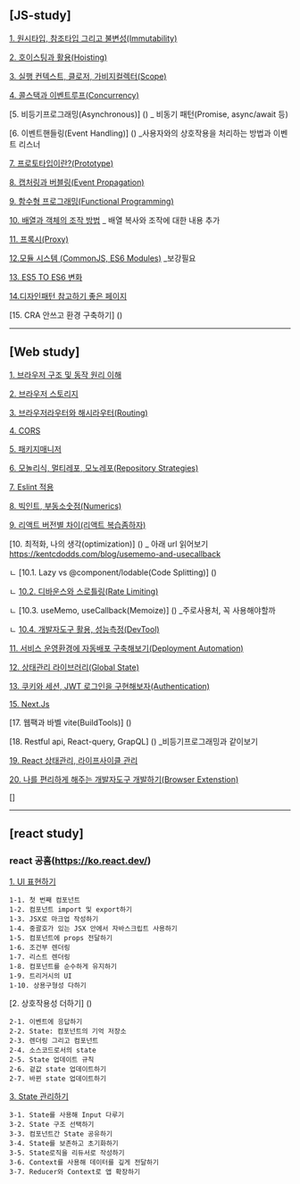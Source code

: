 ## [JS-study]

[1. 원시타입, 참조타입 그리고 불변성(Immutability)](./JS/Immutability.md)

[2. 호이스팅과 활용(Hoisting)](./JS/Hoisting.md)

[3. 실행 컨텍스트, 클로저, 가비지컬렉터(Scope)](./JS/Scope.md)

[4. 콜스택과 이벤트루프(Concurrency)](./JS/Concurrency.md)

[5. 비등기프로그래밍(Asynchronous)] () _ 비동기 패턴(Promise, async/await 등)

[6. 이벤트핸들링(Event Handling)] () _사용자와의 상호작용을 처리하는 방법과 이벤트 리스너

[7. 프로토타입이란?(Prototype)](./JS/Prototype.md)

[8. 캡처링과 버블링(Event Propagation)](./JS/EventPropagation.md)

[9. 함수형 프로그래밍(Functional Programming)](./JS/FP.md)

[10. 배열과 객체의 조작 방법](./JS/ArrayManipulate.md) _ 배열 복사와 조작에 대한 내용 추가

[11. 프록시(Proxy)](./JS/Proxy.md)

[12.모듈 시스템 (CommonJS, ES6 Modules)](./JS/ModuleSystem.md) _보강필요

[13. ES5 TO ES6 변화](./JS/ES5_TO_ES6.md)

[14.디자인패턴 참고하기 좋은 페이지](https://patterns-dev-kr.github.io/) 

[15. CRA 안쓰고 환경 구축하기] ()

---

## [Web study]
[1. 브라우저 구조 및 동작 원리 이해](./Web/Browser_Architecture_and_Functionality_Understanding.md)

[2. 브라우저 스토리지](./Web/BrowserStorage.md)

[3. 브라우저라우터와 해시라우터(Routing)](./Web/Routing.md)

[4. CORS](./Web/CORS.md.md)

[5. 패키지매니저](./Web/Package_Manager.md)

[6. 모놀리식, 멀티레포, 모노레포(Repository Strategies)](./Web/RepositoryStrategies.md)

[7. Eslint 적용](./Web/Eslint.md)

[8. 빅인트, 부동소숫점(Numerics)](./Web/Numerics.md)

[9. 리액트 버전별 차이(리액트 복습좀하자)](./Web/ReactVersion.md)

[10. 최적화, 나의 생각(optimization)] () _ 아래 url 읽어보기  
https://kentcdodds.com/blog/usememo-and-usecallback

ㄴ [10.1. Lazy vs @component/lodable(Code Splitting)] ()

ㄴ [10.2. 디바운스와 스로틀링(Rate Limiting)](./Web/RateLimiting.md)

ㄴ [10.3. useMemo, useCallback(Memoize)] () _주로사용처, 꼭 사용해야할까

ㄴ [10.4. 개발자도구 활용, 성능측정(DevTool)](./Web/DevTool.md)

[11. 서비스 운영환경에 자동배포 구축해보기(Deployment Automation)](./Web/DeploymentAutomation.md)

[12. 상태관리 라이브러리(Global State)](./Web/GlobalStateManagement.md)

[13. 쿠키와 세션, JWT 로그인을 구현해보자(Authentication)](./Web/Authentication.md)

[15. Next.Js](./Web/NextJS.md)

[17. 웹팩과 바벨 vite(BuildTools)] ()

[18. Restful api, React-query, GrapQL] () _비등기프로그래밍과 같이보기

[19. React 상태관리, 라이프사이클 관리](./Web/React_State_LifeCycle)

[20. 나를 편리하게 해주는 개발자도구 개발하기(Browser Extenstion)](./Web/BrowserExtenstion.md)

[]

---

## [react study]
### react 공홈(https://ko.react.dev/)

[1. UI 표현하기](./React/UIExpression.md)
~~~
1-1. 첫 번째 컴포넌트
1-2. 컴포넌트 import 및 export하기
1-3. JSX로 마크업 작성하기
1-4. 중괄호가 있는 JSX 안에서 자바스크립트 사용하기 
1-5. 컴포넌트에 props 전달하기
1-6. 조건부 렌더링
1-7. 리스트 렌더링
1-8. 컴포넌트를 순수하게 유지하기
1-9. 트리거시의 UI
1-10. 상용구형성 다하기
~~~

[2. 상호작용성 더하기] ()
~~~
2-1. 이벤트에 응답하기
2-2. State: 컴포넌트의 기억 저장소
2-3. 렌더링 그리고 컴포넌트
2-4. 소스코드로서의 state
2-5. State 업데이트 규칙
2-6. 겉값 state 업데이트하기
2-7. 바뀐 state 업데이트하기
~~~

[3. State 관리하기](./React/StateManagement.md)
~~~
3-1. State를 사용해 Input 다루기
3-2. State 구조 선택하기
3-3. 컴포넌트간 State 공유하기
3-4. State를 보존하고 초기화하기
3-5. State로직을 리듀서로 작성하기
3-6. Context를 사용해 데이터를 깊게 전달하기
3-7. Reducer와 Context로 앱 확장하기
~~~



